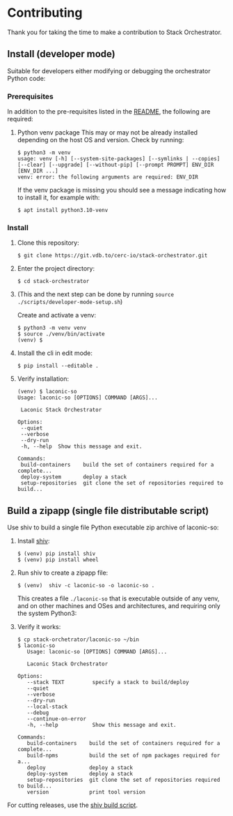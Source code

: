 # Contributing

Thank you for taking the time to make a contribution to Stack Orchestrator.

## Install (developer mode)

Suitable for developers either modifying or debugging the orchestrator Python code:

### Prerequisites

In addition to the pre-requisites listed in the [README](/README.md), the following are required:

1. Python venv package
   This may or may not be already installed depending on the host OS and version. Check by running:
   ```
   $ python3 -m venv
   usage: venv [-h] [--system-site-packages] [--symlinks | --copies] [--clear] [--upgrade] [--without-pip] [--prompt PROMPT] ENV_DIR [ENV_DIR ...]
   venv: error: the following arguments are required: ENV_DIR
   ```
   If the venv package is missing you should see a message indicating how to install it, for example with:
   ```
   $ apt install python3.10-venv
   ```

### Install

1. Clone this repository:
   ```
   $ git clone https://git.vdb.to/cerc-io/stack-orchestrator.git
   ```

2. Enter the project directory:
   ```
   $ cd stack-orchestrator
   ```

3. (This and the next step can be done by running `source ./scripts/developer-mode-setup.sh`)

   Create and activate a venv:
   ```
   $ python3 -m venv venv
   $ source ./venv/bin/activate
   (venv) $
   ```

4. Install the cli in edit mode:
   ```
   $ pip install --editable .
   ```

5. Verify installation:
   ```
   (venv) $ laconic-so
   Usage: laconic-so [OPTIONS] COMMAND [ARGS]...

    Laconic Stack Orchestrator

   Options:
    --quiet
    --verbose
    --dry-run
    -h, --help  Show this message and exit.

   Commands:
    build-containers    build the set of containers required for a complete...
    deploy-system       deploy a stack
    setup-repositories  git clone the set of repositories required to build...
   ```

## Build a zipapp (single file distributable script)

Use shiv to build a single file Python executable zip archive of laconic-so:

1. Install [shiv](https://github.com/linkedin/shiv):
   ```
   $ (venv) pip install shiv
   $ (venv) pip install wheel
   ```

2. Run shiv to create a zipapp file:
   ```
   $ (venv)  shiv -c laconic-so -o laconic-so .
   ```
   This creates a file `./laconic-so` that is executable outside of any venv, and on other machines and OSes and architectures, and requiring only the system Python3:

3. Verify it works:
   ```
   $ cp stack-orchetrator/laconic-so ~/bin
   $ laconic-so
      Usage: laconic-so [OPTIONS] COMMAND [ARGS]...

      Laconic Stack Orchestrator

   Options:
      --stack TEXT         specify a stack to build/deploy
      --quiet
      --verbose
      --dry-run
      --local-stack
      --debug
      --continue-on-error
      -h, --help           Show this message and exit.

   Commands:
      build-containers    build the set of containers required for a complete...
      build-npms          build the set of npm packages required for a...
      deploy              deploy a stack
      deploy-system       deploy a stack
      setup-repositories  git clone the set of repositories required to build...
      version             print tool version
   ```

For cutting releases, use the [shiv build script](/scripts/build_shiv_package.sh).
